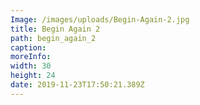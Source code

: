 ```yaml
---
Image: /images/uploads/Begin-Again-2.jpg
title: Begin Again 2
path: begin_again_2
caption:
moreInfo:
width: 30
height: 24
date: 2019-11-23T17:50:21.389Z
---
```

